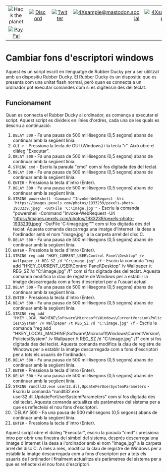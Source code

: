 
|               |               |               |               |               |               |
|:-------------:|:-------------:|:-------------:|-------------:|-------------:|-------------:|
| ![Hack the planet](https://img.shields.io/badge/Hack-The%20Planet-orange) | [![Discord](https://img.shields.io/discord/667340023829626920?logo=discord)](https://discord.gg/ahVq54p) | [![Twitter](https://img.shields.io/twitter/follow/4xsample?style=social&logo=twitter)](https://twitter.com/4xsample/follow?screen_name=shields_io) | [![4Xsample@mastodon.social](https://img.shields.io/badge/Mastodon-@4Xsample-blueviolet?style=for-the-badge&logo=mastodon)](https://mastodon.social/@4Xsample) | [![4Xsample](https://img.shields.io/badge/Twitch-4Xsample-6441A4?style=for-the-badge&logo=twitch)](https://twitch.tv/4Xsample)
 | [![PayPal](https://img.shields.io/badge/PayPal-00457C?style=for-the-badge&logo=paypal&logoColor=white)](https://www.paypal.com/donate/?hosted_button_id=EFVMSRHVBNJP4) |


# Cambiar fons d'escriptori windows

Aquest és un script escrit en llenguatge de Rubber Ducky per a ser utilitzat amb un dispositiu Rubber Ducky. El Rubber Ducky és un dispositiu que es presenta com una unitat flash normal, però quan es connecta a un ordinador pot executar comandes com si es digitessin des del teclat.

## Funcionament

Quan es connecta el Rubber Ducky al ordinador, es comença a executar el script. Aquest script es divideix en línies d'ordres, cada una de les quals es descriu a continuació:

1. `DELAY 500` - Fa una pausa de 500 mil·lisegons (0,5 segons) abans de continuar amb la següent línia.
2. `GUI r` - Pressiona la tecla de GUI (Windows) i la tecla "r". Això obre el diàleg "Executar".
3. `DELAY 500` - Fa una pausa de 500 mil·lisegons (0,5 segons) abans de continuar amb la següent línia.
4. `STRING cmd` - Escriu la paraula "cmd" com si fos digitada des del teclat.
5. `DELAY 500` - Fa una pausa de 500 mil·lisegons (0,5 segons) abans de continuar amb la següent línia.
6. `ENTER` - Pressiona la tecla d'intro (Enter).
7. `DELAY 500` - Fa una pausa de 500 mil·lisegons (0,5 segons) abans de continuar amb la següent línia.
8. `STRING powershell -Command "Invoke-WebRequest -Uri 'https://images.pexels.com/photos/1933239/pexels-photo-1933239.jpeg' -OutFile 'C:\image.jpg'"` - Escriu la comanda "powershell -Command "Invoke-WebRequest -Uri 'https://images.pexels.com/photos/1933239/pexels-photo-1933239.jpeg' -OutFile 'C:\image.jpg'"" com si fos digitada des del teclat. Aquesta comanda descarrega una imatge d'Internet i la desa a l'ordinador amb el nom "image.jpg" a la carpeta arrel del disc C.
9. `DELAY 500` - Fa una pausa de 500 mil·lisegons (0,5 segons) abans de continuar amb la següent línia.
10. `ENTER` - Pressiona la tecla d'intro (Enter).
11. `STRING reg add "HKEY_CURRENT_USER\Control Panel\Desktop" /v Wallpaper /t REG_SZ /d "C:\image.jpg" /f` - Escriu la comanda "reg add "HKEY_CURRENT_USER\Control Panel\Desktop" /v Wallpaper /t REG_SZ /d "C:\image.jpg" /f" com si fos digitada des del teclat. Aquesta comanda modifica la clau de registre de Windows per a establir la imatge descarregada com a fons d'escriptori per a l'usuari actual.
12. `DELAY 500` - Fa una pausa de 500 mil·lisegons (0,5 segons) abans de continuar amb la següent línia.
13. `ENTER` - Pressiona la tecla d'intro (Enter).
14. `DELAY 500` - Fa una pausa de 500 mil·lisegons (0,5 segons) abans de continuar amb la següent línia.
15. `STRING reg add "HKEY_LOCAL_MACHINE\Software\Microsoft\Windows\CurrentVersion\Policies\System" /v Wallpaper /t REG_SZ /d "C:\image.jpg" /f` - Escriu la comanda "reg add "HKEY_LOCAL_MACHINE\Software\Microsoft\Windows\CurrentVersion\Policies\System" /v Wallpaper /t REG_SZ /d "C:\image.jpg" /f" com si fos digitada des del teclat. Aquesta comanda modifica la clau de registre de Windows per a establir la imatge descarregada com a fons d'escriptori per a tots els usuaris de l'ordinador.
16. `DELAY 500` - Fa una pausa de 500 mil·lisegons (0,5 segons) abans de continuar amb la següent línia.
17. `ENTER` - Pressiona la tecla d'intro (Enter).
18. `DELAY 500` - Fa una pausa de 500 mil·lisegons (0,5 segons) abans de continuar amb la següent línia.
19. `STRING rundll32.exe user32.dll,UpdatePerUserSystemParameters` - Escriu la comanda "rundll32.exe user32.dll,UpdatePerUserSystemParameters" com si fos digitada des del teclat. Aquesta comanda actualitza els paràmetres del sistema per a que es reflecteixi el nou fons d'escriptori.
20. `DELAY 500 - Fa una pausa de 500 mil·lisegons (0,5 segons) abans de continuar amb la següent línia.
21. `ENTER` - Pressiona la tecla d'intro (Enter).

Aquest script obre el diàleg "Executar", escriu la paraula "cmd" i pressiona intro per obrir una finestra del símbol del sistema, després descarrega una imatge d'Internet i la desa a l'ordinador amb el nom "image.jpg" a la carpeta arrel del disc C. A més a més, modifica la clau de registre de Windows per a establir la imatge descarregada com a fons d'escriptori per a tots els usuaris de l'ordinador i finalment actualitza els paràmetres del sistema per a que es reflecteixi el nou fons d'escriptori.